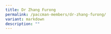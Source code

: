```yaml
---
title: Dr Zhang Furong
permalink: /paccman-members/dr-zhang-furong/
variant: markdown
description: ""
---
```

